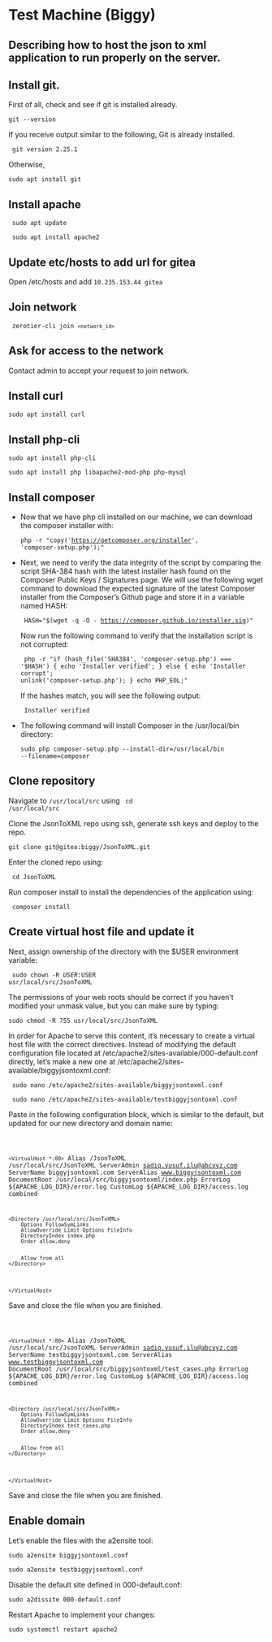 # Test Machine (Biggy)
Describing how to host the json to xml application to run properly on the server.
---

## Install git.
First of all, check and see if git is installed already.

<code>git --version</code>

If you receive output similar to the following, Git is already installed. 

<code> git version 2.25.1 </code>

Otherwise,

<code>sudo apt install git</code>


## Install apache

<code> sudo apt update </code>

<code> sudo apt install apache2</code>

## Update etc/hosts to add url for gitea
Open /etc/hosts and 
add <code>10.235.153.44  gitea</code>

## Join network
<code> zerotier-cli join `<network_id>` </code>
## Ask for access to the network

Contact admin to accept your request to join network.



## Install curl
<code>sudo apt install curl</code>

## Install php-cli

<code>sudo apt install php-cli</code>

<code>sudo apt install php libapache2-mod-php php-mysql</code>

## Install composer

* Now that we have php cli installed on our machine, we can download the composer installer with:

    <code>php -r "copy('https://getcomposer.org/installer', 'composer-setup.php');" </code>

* Next, we need to verify the data integrity of the script by comparing the script SHA-384 hash with the latest installer hash found on the Composer Public Keys / Signatures page.
We will use the following wget command to download the expected signature of the latest Composer installer from the Composer’s Github page and store it in a variable named HASH:

    <code> HASH="$(wget -q -O - https://composer.github.io/installer.sig)" </code>

    Now run the following command to verify that the installation script is not corrupted:

    <code> php -r "if (hash_file('SHA384', 'composer-setup.php') === '$HASH') { echo 'Installer verified'; } else { echo 'Installer corrupt'; unlink('composer-setup.php'); } echo PHP_EOL;" </code>

    If the hashes match, you will see the following output:

    <code> Installer verified </code>

* The following command will install Composer in the /usr/local/bin directory:

    <code>sudo php composer-setup.php --install-dir=/usr/local/bin --filename=composer</code>
## Clone repository
Navigate to <code>/usr/local/src</code> using <code> cd /usr/local/src </code>

Clone the JsonToXML repo using ssh, generate ssh keys and deploy to the repo.

<code>git clone git@gitea:biggy/JsonToXML.git </code>

Enter the cloned repo using:

<code> cd JsonToXML </code>

Run composer install to install the dependencies of the application using:

<code> composer install </code>

## Create virtual host file and update it

Next, assign ownership of the directory with the $USER environment variable:

<code> sudo chown -R $USER:$USER usr/local/src/JsonToXML </code>

The permissions of your web roots should be correct if you haven’t modified your unmask value, but you can make sure by typing:

<code>sudo chmod -R 755 usr/local/src/JsonToXML
</code>


In order for Apache to serve this content, it’s necessary to create a virtual host file with the correct directives. Instead of modifying the default configuration file located at /etc/apache2/sites-available/000-default.conf directly, let’s make a new one at /etc/apache2/sites-available/biggyjsontoxml.conf:

<code> sudo nano /etc/apache2/sites-available/biggyjsontoxml.conf </code>

<code> sudo nano /etc/apache2/sites-available/testbiggyjsontoxml.conf </code>

Paste in the following configuration block, which is similar to the default, but updated for our new directory and domain name:

<code>

`<VirtualHost *:80>`
    Alias /JsonToXML /usr/local/src/JsonToXML
    ServerAdmin sadiq.yusuf.ilu@abcvyz.com
    ServerName biggyjsontoxml.com
    ServerAlias www.biggyjsontoxml.com
    DocumentRoot /usr/local/src/biggyjsontoxml/index.php
    ErrorLog ${APACHE_LOG_DIR}/error.log
    CustomLog ${APACHE_LOG_DIR}/access.log combined

    <Directory /usr/local/src/JsonToXML>
        Options FollowSymLinks
        AllowOverride Limit Options FileInfo
        DirectoryIndex index.php
        Order allow,deny


        Allow from all
    </Directory>


`</VirtualHost>`
</code>

Save and close the file when you are finished.

<code>

`<VirtualHost *:80>`
    Alias /JsonToXML /usr/local/src/JsonToXML
    ServerAdmin sadiq.yusuf.ilu@abcvyz.com
    ServerName testbiggyjsontoxml.com
    ServerAlias www.testbiggyjsontoxml.com
    DocumentRoot /usr/local/src/biggyjsontoxml/test_cases.php
    ErrorLog ${APACHE_LOG_DIR}/error.log
    CustomLog ${APACHE_LOG_DIR}/access.log combined

    <Directory /usr/local/src/JsonToXML>
        Options FollowSymLinks
        AllowOverride Limit Options FileInfo
        DirectoryIndex test_cases.php
        Order allow,deny


        Allow from all
    </Directory>


`</VirtualHost>`
</code>

Save and close the file when you are finished.

## Enable domain

Let’s enable the files with the a2ensite tool:

<code>sudo a2ensite biggyjsontoxml.conf </code>

<code>sudo a2ensite testbiggyjsontoxml.conf </code>

Disable the default site defined in 000-default.conf:


<code>sudo a2dissite 000-default.conf</code>

Restart Apache to implement your changes:

<code>sudo systemctl restart apache2
</code>

